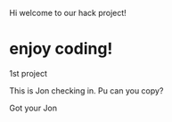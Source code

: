 Hi welcome to our hack project!

enjoy coding!
====

1st project

This is Jon checking in.
Pu can you copy?


Got your Jon
